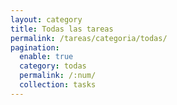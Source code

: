 ```yaml
---
layout: category
title: Todas las tareas
permalink: /tareas/categoria/todas/
pagination:
  enable: true
  category: todas
  permalink: /:num/
  collection: tasks
---
```

